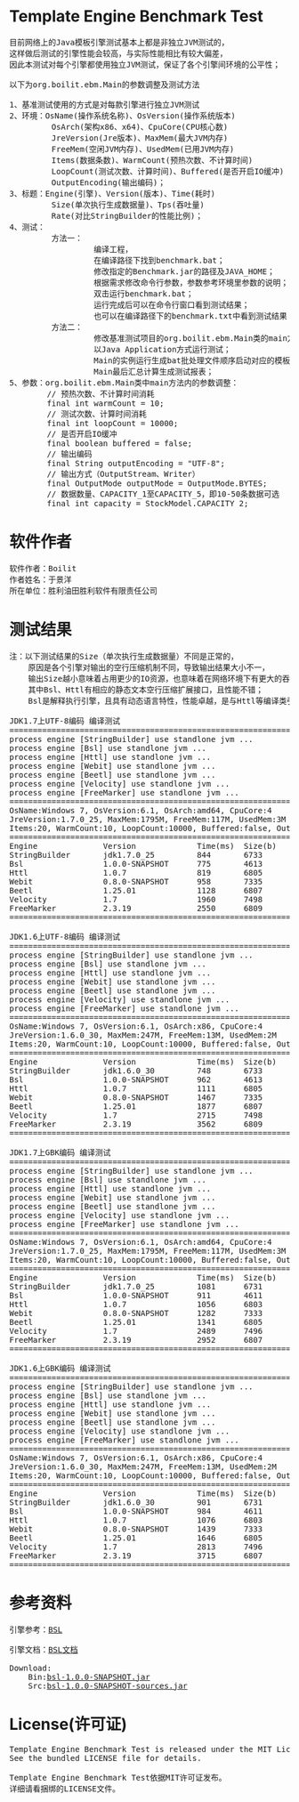 Template Engine Benchmark Test
===
<pre>
目前网络上的Java模板引擎测试基本上都是非独立JVM测试的，
这样做后测试的引擎性能会较高，与实际性能相比有较大偏差，
因此本测试对每个引擎都使用独立JVM测试，保证了各个引擎间环境的公平性；

以下为org.boilit.ebm.Main的参数调整及测试方法        

1、基准测试使用的方式是对每款引擎进行独立JVM测试
2、环境：OsName(操作系统名称)、OsVersion(操作系统版本)
         OsArch(架构x86、x64)、CpuCore(CPU核心数)
         JreVersion(Jre版本)、MaxMem(最大JVM内存)
         FreeMem(空闲JVM内存)、UsedMem(已用JVM内存)
         Items(数据条数)、WarmCount(预热次数、不计算时间)
         LoopCount(测试次数、计算时间)、Buffered(是否开启IO缓冲)
         OutputEncoding(输出编码)；
3、标题：Engine(引擎)、Version(版本)、Time(耗时)
         Size(单次执行生成数据量)、Tps(吞吐量)
         Rate(对比StringBuilder的性能比例)；
4、测试：
         方法一：
                  编译工程，
                  在编译路径下找到benchmark.bat；
                  修改指定的Benchmark.jar的路径及JAVA_HOME；
                  根据需求修改命令行参数，参数参考环境里参数的说明；
                  双击运行benchmark.bat；
                  运行完成后可以在命令行窗口看到测试结果；
                  也可以在编译路径下的benchmark.txt中看到测试结果；
         方法二：
                  修改基准测试项目的org.boilit.ebm.Main类的main方法内的参数
                  以Java Application方式运行测试；
                  Main的实例运行生成bat批处理文件顺序启动对应的模板引擎生成测试结果，
                  Main最后汇总计算生成测试报表；
5、参数：org.boilit.ebm.Main类中main方法内的参数调整：
        // 预热次数、不计算时间消耗
        final int warmCount = 10;
        // 测试次数、计算时间消耗
        final int loopCount = 10000;
        // 是否开启IO缓冲
        final boolean buffered = false;
        // 输出编码
        final String outputEncoding = "UTF-8";
        // 输出方式（OutputStream、Writer）
        final OutputMode outputMode = OutputMode.BYTES;
        // 数据数量、CAPACITY_1至CAPACITY_5，即10-50条数据可选
        final int capacity = StockModel.CAPACITY_2;
</pre>
软件作者
===
<pre>
软件作者：Boilit
作者姓名：于景洋
所在单位：胜利油田胜利软件有限责任公司
</pre>
测试结果
===
<pre>
注：以下测试结果的Size（单次执行生成数据量）不同是正常的，
    原因是各个引擎对输出的空行压缩机制不同，导致输出结果大小不一，
    输出Size越小意味着占用更少的IO资源，也意味着在网络环境下有更大的吞吐量,
    其中Bsl、Httl有相应的静态文本空行压缩扩展接口，且性能不错；
    Bsl是解释执行引擎，且具有动态语言特性，性能卓越，是与Httl等编译类引擎截然不同的，方便敏捷开发；

JDK1.7上UTF-8编码 编译测试
===============================================================================
process engine [StringBuilder] use standlone jvm ...
process engine [Bsl] use standlone jvm ...
process engine [Httl] use standlone jvm ...
process engine [Webit] use standlone jvm ...
process engine [Beetl] use standlone jvm ...
process engine [Velocity] use standlone jvm ...
process engine [FreeMarker] use standlone jvm ...
===============================================================================
OsName:Windows 7, OsVersion:6.1, OsArch:amd64, CpuCore:4
JreVersion:1.7.0_25, MaxMem:1795M, FreeMem:117M, UsedMem:3M
Items:20, WarmCount:10, LoopCount:10000, Buffered:false, OutputEncoding:UTF-8
===============================================================================
Engine              Version             Time(ms)  Size(b)   Tps       Rate(%)   
StringBuilder       jdk1.7.0_25         844       6733      11848     100.00    
Bsl                 1.0.0-SNAPSHOT      775       4613      12903     108.90    
Httl                1.0.7               819       6805      12210     103.05    
Webit               0.8.0-SNAPSHOT      958       7335      10438     88.10     
Beetl               1.25.01             1128      6807      8865      74.82     
Velocity            1.7                 1960      7498      5102      43.06     
FreeMarker          2.3.19              2550      6809      3921      33.10     
===============================================================================

JDK1.6上UTF-8编码 编译测试
===============================================================================
process engine [StringBuilder] use standlone jvm ...
process engine [Bsl] use standlone jvm ...
process engine [Httl] use standlone jvm ...
process engine [Webit] use standlone jvm ...
process engine [Beetl] use standlone jvm ...
process engine [Velocity] use standlone jvm ...
process engine [FreeMarker] use standlone jvm ...
===============================================================================
OsName:Windows 7, OsVersion:6.1, OsArch:x86, CpuCore:4
JreVersion:1.6.0_30, MaxMem:247M, FreeMem:13M, UsedMem:2M
Items:20, WarmCount:10, LoopCount:10000, Buffered:false, OutputEncoding:UTF-8
===============================================================================
Engine              Version             Time(ms)  Size(b)   Tps       Rate(%)   
StringBuilder       jdk1.6.0_30         748       6733      13368     100.00    
Bsl                 1.0.0-SNAPSHOT      962       4613      10395     77.75     
Httl                1.0.7               1111      6805      9000      67.33     
Webit               0.8.0-SNAPSHOT      1467      7335      6816      50.99     
Beetl               1.25.01             1877      6807      5327      39.85     
Velocity            1.7                 2715      7498      3683      27.55     
FreeMarker          2.3.19              3562      6809      2807      21.00     
===============================================================================

JDK1.7上GBK编码 编译测试
===============================================================================
process engine [StringBuilder] use standlone jvm ...
process engine [Bsl] use standlone jvm ...
process engine [Httl] use standlone jvm ...
process engine [Webit] use standlone jvm ...
process engine [Beetl] use standlone jvm ...
process engine [Velocity] use standlone jvm ...
process engine [FreeMarker] use standlone jvm ...
===============================================================================
OsName:Windows 7, OsVersion:6.1, OsArch:amd64, CpuCore:4
JreVersion:1.7.0_25, MaxMem:1795M, FreeMem:117M, UsedMem:3M
Items:20, WarmCount:10, LoopCount:10000, Buffered:false, OutputEncoding:GBK
===============================================================================
Engine              Version             Time(ms)  Size(b)   Tps       Rate(%)   
StringBuilder       jdk1.7.0_25         1081      6731      9250      100.00    
Bsl                 1.0.0-SNAPSHOT      911       4611      10976     118.66    
Httl                1.0.7               1056      6803      9469      102.37    
Webit               0.8.0-SNAPSHOT      1282      7333      7800      84.32     
Beetl               1.25.01             1341      6805      7457      80.61     
Velocity            1.7                 2489      7496      4017      43.43     
FreeMarker          2.3.19              2952      6807      3387      36.62     
===============================================================================

JDK1.6上GBK编码 编译测试
===============================================================================
process engine [StringBuilder] use standlone jvm ...
process engine [Bsl] use standlone jvm ...
process engine [Httl] use standlone jvm ...
process engine [Webit] use standlone jvm ...
process engine [Beetl] use standlone jvm ...
process engine [Velocity] use standlone jvm ...
process engine [FreeMarker] use standlone jvm ...
===============================================================================
OsName:Windows 7, OsVersion:6.1, OsArch:x86, CpuCore:4
JreVersion:1.6.0_30, MaxMem:247M, FreeMem:13M, UsedMem:2M
Items:20, WarmCount:10, LoopCount:10000, Buffered:false, OutputEncoding:GBK
===============================================================================
Engine              Version             Time(ms)  Size(b)   Tps       Rate(%)   
StringBuilder       jdk1.6.0_30         901       6731      11098     100.00    
Bsl                 1.0.0-SNAPSHOT      984       4611      10162     91.57     
Httl                1.0.7               1076      6803      9293      83.74     
Webit               0.8.0-SNAPSHOT      1439      7333      6949      62.61     
Beetl               1.25.01             1646      6805      6075      54.74     
Velocity            1.7                 2813      7496      3554      32.03     
FreeMarker          2.3.19              3715      6807      2691      24.25     
===============================================================================
</pre>
参考资料
===
<pre>
引擎参考：<a href="https://github.com/boilit/bsl">BSL</a>

引擎文档：<a href="http://boilit.github.io/bsl">BSL文档</a>

Download: 
    Bin:<a href="http://boilit.github.io/bsl/files/bsl-1.0.0-SNAPSHOT.jar">bsl-1.0.0-SNAPSHOT.jar</a>
    Src:<a href="http://boilit.github.io/bsl/files/bsl-1.0.0-SNAPSHOT-sources.jar">bsl-1.0.0-SNAPSHOT-sources.jar</a>
</pre>
License(许可证)
===
<pre>
Template Engine Benchmark Test is released under the MIT License. 
See the bundled LICENSE file for details.

Template Engine Benchmark Test依据MIT许可证发布。
详细请看捆绑的LICENSE文件。
</pre>

